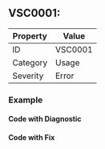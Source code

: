 ## VSC0001:

| Property | Value   |
| -------- | ------- |
| ID       | VSC0001 |
| Category | Usage   |
| Severity | Error   |

### Example

#### Code with Diagnostic

#### Code with Fix
